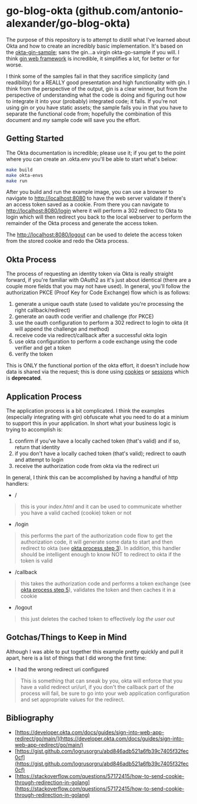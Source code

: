 # go-blog-okta (github.com/antonio-alexander/go-blog-okta)

The purpose of this repository is to attempt to distill what I've learned about Okta and how to create an incredibly basic implementation. It's based on the [okta-gin-sample](https://github.com/okta-samples/okta-go-gin-sample); sans the gin...a virgin okta-go-sample if you will. I think [gin web framework](https://github.com/gin-gonic/gin) is incredible, it simplifies a lot, for better or for worse.

I think some of the samples fail in that they sacrifice simplicity (and readibility) for a REALLY good presentation and high functionality with gin. I think from the perspective of the output, gin is a clear winner, but from the perspective of understanding what the code is doing and figuring out how to integrate it into your (probably) integrated code; it fails. If you're not using gin or you have static assets; the sample fails you in that you have to separate the functional code from; hopefully the combination of this document and _my_ sample code will save you the effort.

## Getting Started

The Okta documentation is incredible; please use it; if you get to the point where you can create an .okta.env you'll be able to start what's below:

```sh
make build
make okta-envs
make run
```

After you build and run the example image, you can use a browser to navigate to [http://localhost:8080](http://localhost:8080) to have the web server validate if there's an access token saved as a cookie. From there you can navigate to [http://localhost:8080/login](http://localhost:8080/login) where it will perform a 302 redirect to Okta to login which will then redirect you back to the local webserver to perform the remainder of the Okta process and generate the access token.

The [http://localhost:8080/logout](http://localhost:8080/logout) can be used to delete the access token from the stored cookie and redo the Okta process.

## Okta Process

The process of requesting an identity token via Okta is really straight forward, if you're familiar with OAuth2 as it's just about identical (there are a couple more fields that you may not have used). In general, you'll follow the authorization PKCE (Proof Key for Code Exchange) flow which is as follows:

1. generate a unique oauth state (used to validate you're processing the right callback/redirect)
2. generate an oauth code verifier and challenge (for PKCE)
3. use the oauth configuration to perform a 302 redirect to login to okta (it will append the challenge and method)
4. receive code via redirect/callback after a successful okta login
5. use okta configuration to perform a code exchange using the code verifier and get a token
6. verify the token

This is ONLY the functional portion of the okta effort, it doesn't include how data is shared via the request; this is done using [cookies](https://go.dev/src/net/http/cookie.go) or [sessions](https://github.com/gorilla/sessions) which is **deprecated**.

## Application Process

The application process is a bit complicated. I think the examples (especially integrating with gin) obfuscate what you need to do at a minium to support this in your application. In short what your business logic is trying to accomplish is:

1. confirm if you've have a locally cached token (that's valid) and if so, return that identity
2. if you don't have a locally cached token (that's valid); redirect to oauth and attempt to login
3. receive the authorization code from okta via the redirect uri

In general, I think this can be accomplished by having a handful of http handlers:

- /

> this is your _index.html_ and it can be used to communicate whether you have a valid cached (cookie) token or not

- /login

> this performs the part of the authorization code flow to get the authorization code, it will generate some data to start and then redirect to okta (see [okta process step 3](#okta-process)). In addition, this handler should be intelligent enough to know NOT to redirect to okta if the token is valid

- /callback

> this takes the authorization code and performs a token exchange (see [okta process step 5](#okta-process)), validates the token and then caches it in a cookie

- /logout

> this just deletes the cached token to effectively _log the user out_

## Gotchas/Things to Keep in Mind

Although I was able to put together this example pretty quickly and pull it apart, here is a list of things that I did wrong the first time:

- I had the wrong redirect uri configured

> This is something that can sneak by you, okta will enforce that you have a valid redirect uri/url, if you don't the callback part of the process will fail, be sure to go into your web application configuration and set appropriate values for the redirect.

## Bibliography

- [https://developer.okta.com/docs/guides/sign-into-web-app-redirect/go/main/](https://developer.okta.com/docs/guides/sign-into-web-app-redirect/go/main/)
- [https://gist.github.com/logrusorgru/abd846adb521a6fb39c7405f32fec0cf](https://gist.github.com/logrusorgru/abd846adb521a6fb39c7405f32fec0cf)
- [https://stackoverflow.com/questions/57172415/how-to-send-cookie-through-redirection-in-golang](https://stackoverflow.com/questions/57172415/how-to-send-cookie-through-redirection-in-golang)
